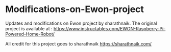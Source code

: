 # Modifications-on-Ewon-project
Updates and modifications on Ewon project by sharathnaik. 
The original project is available at : https://www.instructables.com/EWON-Raspberry-Pi-Powered-Home-Robot/

All credit for this project goes to sharathnaik https://sharathnaik.com/
